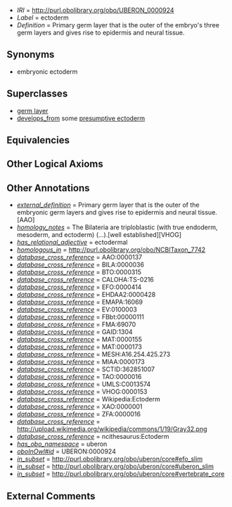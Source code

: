  * *IRI* = http://purl.obolibrary.org/obo/UBERON_0000924
 * *Label* = ectoderm
 * *Definition* = Primary germ layer that is the outer of the embryo's three germ layers and gives rise to epidermis and neural tissue.

## Synonyms

 * embryonic ectoderm

## Superclasses

 * [germ layer](../../UBERON/23/UBERON_0000923.md)
 * [develops_from](../../RO/02/RO_0002202.md) some [presumptive ectoderm](../../UBERON/01/UBERON_0006601.md)

## Equivalencies


## Other Logical Axioms


## Other Annotations

 * *[external_definition](../../UBPROP/01/UBPROP_0000001.md)* = Primary germ layer that is the outer of the embryonic germ layers and gives rise to epidermis and neural tissue.[AAO]
 * *[homology_notes](../../UBPROP/03/UBPROP_0000003.md)* = The Bilateria are triploblastic (with true endoderm, mesoderm, and ectoderm) (...).[well established][VHOG]
 * *[has_relational_adjective](../../UBPROP/07/UBPROP_0000007.md)* = ectodermal
 * *[homologous_in](../../core#homologous/in/core#homologous_in.md)* = http://purl.obolibrary.org/obo/NCBITaxon_7742
 * *[database_cross_reference](../../ef/oboInOwl#hasDbXref.md)* = AAO:0000137
 * *[database_cross_reference](../../ef/oboInOwl#hasDbXref.md)* = BILA:0000036
 * *[database_cross_reference](../../ef/oboInOwl#hasDbXref.md)* = BTO:0000315
 * *[database_cross_reference](../../ef/oboInOwl#hasDbXref.md)* = CALOHA:TS-0216
 * *[database_cross_reference](../../ef/oboInOwl#hasDbXref.md)* = EFO:0000414
 * *[database_cross_reference](../../ef/oboInOwl#hasDbXref.md)* = EHDAA2:0000428
 * *[database_cross_reference](../../ef/oboInOwl#hasDbXref.md)* = EMAPA:16069
 * *[database_cross_reference](../../ef/oboInOwl#hasDbXref.md)* = EV:0100003
 * *[database_cross_reference](../../ef/oboInOwl#hasDbXref.md)* = FBbt:00000111
 * *[database_cross_reference](../../ef/oboInOwl#hasDbXref.md)* = FMA:69070
 * *[database_cross_reference](../../ef/oboInOwl#hasDbXref.md)* = GAID:1304
 * *[database_cross_reference](../../ef/oboInOwl#hasDbXref.md)* = MAT:0000155
 * *[database_cross_reference](../../ef/oboInOwl#hasDbXref.md)* = MAT:0000173
 * *[database_cross_reference](../../ef/oboInOwl#hasDbXref.md)* = MESH:A16.254.425.273
 * *[database_cross_reference](../../ef/oboInOwl#hasDbXref.md)* = MIAA:0000173
 * *[database_cross_reference](../../ef/oboInOwl#hasDbXref.md)* = SCTID:362851007
 * *[database_cross_reference](../../ef/oboInOwl#hasDbXref.md)* = TAO:0000016
 * *[database_cross_reference](../../ef/oboInOwl#hasDbXref.md)* = UMLS:C0013574
 * *[database_cross_reference](../../ef/oboInOwl#hasDbXref.md)* = VHOG:0000153
 * *[database_cross_reference](../../ef/oboInOwl#hasDbXref.md)* = Wikipedia:Ectoderm
 * *[database_cross_reference](../../ef/oboInOwl#hasDbXref.md)* = XAO:0000001
 * *[database_cross_reference](../../ef/oboInOwl#hasDbXref.md)* = ZFA:0000016
 * *[database_cross_reference](../../ef/oboInOwl#hasDbXref.md)* = http://upload.wikimedia.org/wikipedia/commons/1/19/Gray32.png
 * *[database_cross_reference](../../ef/oboInOwl#hasDbXref.md)* = ncithesaurus:Ectoderm
 * *[has_obo_namespace](../../ce/oboInOwl#hasOBONamespace.md)* = uberon
 * *[oboInOwl#id](../../id/oboInOwl#id.md)* = UBERON:0000924
 * *[in_subset](../../et/oboInOwl#inSubset.md)* = http://purl.obolibrary.org/obo/uberon/core#efo_slim
 * *[in_subset](../../et/oboInOwl#inSubset.md)* = http://purl.obolibrary.org/obo/uberon/core#uberon_slim
 * *[in_subset](../../et/oboInOwl#inSubset.md)* = http://purl.obolibrary.org/obo/uberon/core#vertebrate_core

## External Comments

